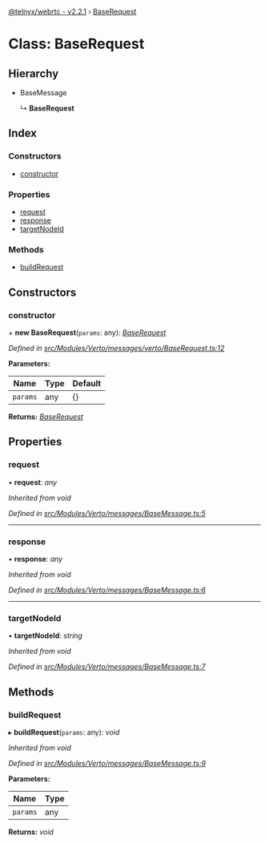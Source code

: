 [@telnyx/webrtc - v2.2.1](../README.md) › [BaseRequest](baserequest.md)

# Class: BaseRequest

## Hierarchy

* BaseMessage

  ↳ **BaseRequest**

## Index

### Constructors

* [constructor](baserequest.md#constructor)

### Properties

* [request](baserequest.md#request)
* [response](baserequest.md#response)
* [targetNodeId](baserequest.md#targetnodeid)

### Methods

* [buildRequest](baserequest.md#buildrequest)

## Constructors

###  constructor

\+ **new BaseRequest**(`params`: any): *[BaseRequest](baserequest.md)*

*Defined in [src/Modules/Verto/messages/verto/BaseRequest.ts:12](https://github.com/team-telnyx/webrtc/blob/8cdca06/packages/js/src/Modules/Verto/messages/verto/BaseRequest.ts#L12)*

**Parameters:**

Name | Type | Default |
------ | ------ | ------ |
`params` | any |  {} |

**Returns:** *[BaseRequest](baserequest.md)*

## Properties

###  request

• **request**: *any*

*Inherited from void*

*Defined in [src/Modules/Verto/messages/BaseMessage.ts:5](https://github.com/team-telnyx/webrtc/blob/8cdca06/packages/js/src/Modules/Verto/messages/BaseMessage.ts#L5)*

___

###  response

• **response**: *any*

*Inherited from void*

*Defined in [src/Modules/Verto/messages/BaseMessage.ts:6](https://github.com/team-telnyx/webrtc/blob/8cdca06/packages/js/src/Modules/Verto/messages/BaseMessage.ts#L6)*

___

###  targetNodeId

• **targetNodeId**: *string*

*Inherited from void*

*Defined in [src/Modules/Verto/messages/BaseMessage.ts:7](https://github.com/team-telnyx/webrtc/blob/8cdca06/packages/js/src/Modules/Verto/messages/BaseMessage.ts#L7)*

## Methods

###  buildRequest

▸ **buildRequest**(`params`: any): *void*

*Inherited from void*

*Defined in [src/Modules/Verto/messages/BaseMessage.ts:9](https://github.com/team-telnyx/webrtc/blob/8cdca06/packages/js/src/Modules/Verto/messages/BaseMessage.ts#L9)*

**Parameters:**

Name | Type |
------ | ------ |
`params` | any |

**Returns:** *void*
